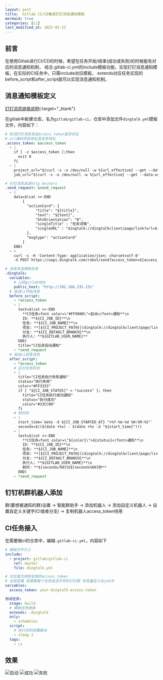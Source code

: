 ```yaml
---
layout: post
title:  Gitlab CI/CD集成钉钉消息通知模板
mermaid: true
categories: [ci]
last_modified_at: 2022-02-23
---
```


## 前言
在使用Gitlab进行CI/CD的时候，希望在任务开始/结束(成功或失败)的时候能有对应的消息通知机制，
结合.gitlab-ci.yml的include模板功能，实现钉钉消息通知模板，在实际的CI任务中，只需include对应模板，
extends对应任务实现的before_script和after_script就可以实现消息通知机制。

## 消息通知模板定义
[钉钉消息链接说明](https://open.dingtalk.com/document/orgapp-server/message-link-description){:target="_blank"}

在gitlab中新建仓库，名为`gitlab/gitlab-ci`，仓库中添加文件`dingtalk.yml`模板文件，内容如下：

```yaml
# 检测钉钉消息发送access_token是否存在
# url编码项目地址及任务地址
.access_token: &access_token
  - |
    if [ -z $access_token ];then
      exit 0
    fi
  - |
    project_url="$(curl -s -o /dev/null -w %{url_effective} --get --data-urlencode "${public_host}/${CI_PROJECT_PATH}" "" || true)"
    job_url="$(curl -s -o /dev/null -w %{url_effective} --get --data-urlencode "${public_host}/${CI_PROJECT_PATH}/-/jobs/${CI_JOB_ID}" "" || true)"

# 钉钉消息发送http Anchors
.send_request: &send_request
  - |
    data=$(cat <<-END
        {
          "actionCard": {
              "title": "${title}", 
              "text": "${text}", 
              "btnOrientation": "0", 
              "singleTitle" : "任务详情",
              "singleURL" : "dingtalk://dingtalkclient/page/link?url=${job_url##/?}&pc_slide=false"
          },
          "msgtype": "actionCard"
        }
    END)
  - >
    curl -s -H 'Content-Type: application/json; charset=utf-8' 
    -X POST https://oapi.dingtalk.com/robot/send?access_token=${access_token} -d "${data}"

# 消息发送模板任务
.dingtalk:
  variables:
    # 公网gitlab地址
    public_host: "http://192.168.235.131"
  # 发送ci开始消息
  before_script:
    - *access_token
    - |
      text=$(cat <<-END
        **CI任务<font color=\"#FF9900\">启动</font>通知**\n
        ID: **${CI_JOB_ID}**\n
        任务: **${CI_JOB_NAME}**\n
        项目: **[${CI_PROJECT_PATH}](dingtalk://dingtalkclient/page/link?url=${project_url##/?}&pc_slide=false)**\n
        分支: **${CI_DEFAULT_BRANCH}**\n
        执行人: **${GITLAB_USER_NAME}**
      END)
      title="CI任务启动通知"
    - *send_request
  # 发送ci结束消息
  after_script:
    - *access_token
    # 区分任务状态
    - |
      title="CI任务执行失败通知"
      status="执行失败"
      color="#FF3333"
      if [ "${CI_JOB_STATUS}" = "success" ]; then
        title="CI任务执行成功通知"
        status="执行成功"
        color="#33CC00"
      fi
    # 耗时秒
    - |
      start_time=`date -d ${CI_JOB_STARTED_AT} "+%Y-%m-%d %H:%M:%S"`
      seconds=$(($(date +%s) - $(date +%s -d "${start_time}")))
    - |
      text=$(cat <<-END
        **CI任务<font color=\"${color}\">${status}</font>通知**\n
        ID: **${CI_JOB_ID}**\n
        任务: **${CI_JOB_NAME}**\n
        项目: **[${CI_PROJECT_PATH}](dingtalk://dingtalkclient/page/link?url=${project_url##/?}&pc_slide=false)**\n
        分支: **${CI_DEFAULT_BRANCH}**\n
        执行人: **${GITLAB_USER_NAME}**\n
        耗时: **$[seconds/60]分$[seconds%60]秒**
      END)
    - *send_request
```

## 钉钉机群机器人添加

群(要想被通知的群)设置 -> 智能群助手 -> 添加机器人 -> 添加自定义机器人 -> 设置自定义关键字(CI或者分支) -> 复制机器人access_token待用

## CI任务接入
在需要做ci的仓库中，编辑`.gitlab-ci.yml`，内容如下

```yaml
# 模板文件引入
include:
  - project: gitlab/gitlab-ci
    ref: master
    file: dingtalk.yml

# 对应值为刚刚复制的access_token
# 全局变量 若需要每个任务发送不同的钉钉群 将变量定义在job中
variables:
  access_token: your-dingtalk-access-token

测试任务:
  stage: build
  # 模板任务继承
  extends: .dingtalk
  only:
    - schedules
  script:
    # 执行你的部署脚本
    - sleep 2
  tags:
    - ci
```

## 效果
![启动](https://cdn.jsdelivr.net/gh/PasseRR/passerr.github.io/asserts/2022/02-23/start.jpg)
![成功](https://cdn.jsdelivr.net/gh/PasseRR/passerr.github.io/asserts/2022/02-23/success.jpg)
![失败](https://cdn.jsdelivr.net/gh/PasseRR/passerr.github.io/asserts/2022/02-23/failed.jpg)